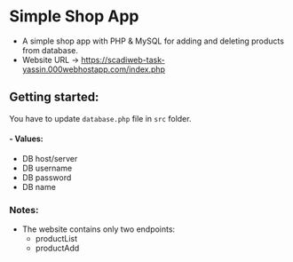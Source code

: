 # Simple Shop App
- A simple shop app with PHP & MySQL for adding and deleting products from database.
- Website URL -> https://scadiweb-task-yassin.000webhostapp.com/index.php

## Getting started:
You have to update `database.php` file in `src` folder.
#### - Values:
- DB host/server
- DB username
- DB password
- DB name

### Notes:
- The website contains only two endpoints:
  - productList
  - productAdd
